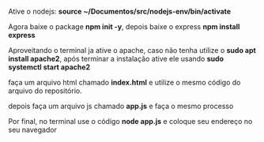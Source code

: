 <p>Ative o nodejs: <b>source ~/Documentos/src/nodejs-env/bin/activate</b></p>
<p>Agora baixe o package <b>npm init -y</b>, depois baixe o express <b>npm install express</b></p>
<p>Aproveitando o terminal ja ative o apache, caso não tenha utilize o <b>sudo apt install apache2</b>, após terminar a instalação ative ele usando <b>sudo systemctl start apache2</b></p>
<p>faça um arquivo html chamado <b>index.html</b> e utilize o mesmo código do arquivo do repositório.</p>
<p>depois faça um arquivo js chamado <b>app.js</b> e faça o mesmo processo</p>
<p>Por final, no terminal use o código <b>node app.js</b> e coloque seu endereço no seu navegador</p>
